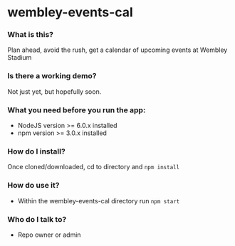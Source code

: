 # wembley-events-cal #

### What is this? ###

Plan ahead, avoid the rush, get a calendar of upcoming events at Wembley Stadium

### Is there a working demo? ###

Not just yet, but hopefully soon.

### What you need before you run the app: ###

* NodeJS version >= 6.0.x installed
* npm version >= 3.0.x installed

### How do I install? ###

Once cloned/downloaded, cd to directory and `npm install`

### How do use it? ###

* Within the wembley-events-cal directory run `npm start`

### Who do I talk to? ###

* Repo owner or admin
